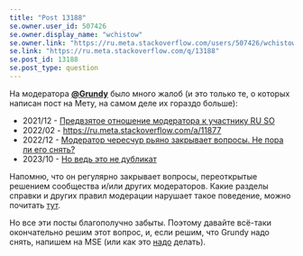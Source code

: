 ```yaml
---
title: "Post 13188"
se.owner.user_id: 507426
se.owner.display_name: "wchistow"
se.owner.link: "https://ru.meta.stackoverflow.com/users/507426/wchistow"
se.link: "https://ru.meta.stackoverflow.com/q/13188"
se.post_id: 13188
se.post_type: question
---
```

<p>На модератора <strong><a href="https://ru.stackoverflow.com/u/186999">@Grundy</a></strong> было много жалоб (и это только те, о которых написан пост на Мету, на самом деле их гораздо больше):</p>
<ul>
<li>2021/12 - <a href="https://ru.meta.stackoverflow.com/q/11830">Предвзятое отношение модератора к участнику RU SO</a></li>
<li>2022/02 - <a href="https://ru.meta.stackoverflow.com/a/11877">https://ru.meta.stackoverflow.com/a/11877</a></li>
<li>2022/12 - <a href="https://ru.meta.stackoverflow.com/q/12267">Модератор чересчур рьяно закрывает вопросы. Не пора ли его снять?</a></li>
<li>2023/10 - <a href="https://ru.meta.stackoverflow.com/q/13087">Но ведь это не дубликат</a></li>
</ul>
<p>Напомню, что он регулярно закрывает вопросы, переоткрытые решением сообщества и/или других модераторов. Какие разделы справки и других правил модерации нарушает такое поведение, можно почитать <a href="https://ru.meta.stackoverflow.com/a/12280">тут</a>.</p>
<p>Но все эти посты благополучно забыты. Поэтому давайте всё-таки окончательно решим этот вопрос, и, если решим, что Grundy надо снять, напишем на MSE (или как это <a href="https://meta.stackexchange.com/q/336173">надо</a> делать).</p>
